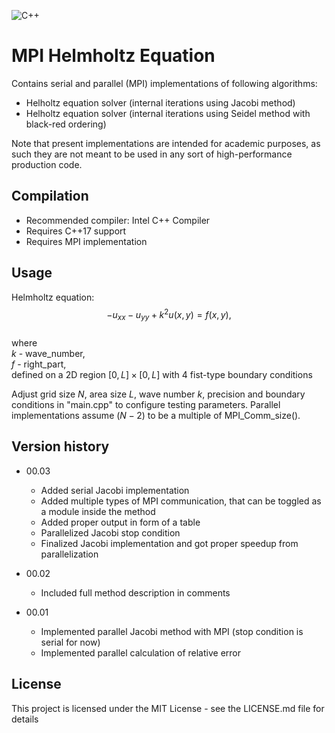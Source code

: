![C++](https://img.shields.io/badge/C++-17-blue.svg?style=flat&logo=cplusplus) <br>
# MPI Helmholtz Equation

Contains serial and parallel (MPI) implementations of following algorithms:

* Helholtz equation solver (internal iterations using Jacobi method)
* Helholtz equation solver (internal iterations using Seidel method with black-red ordering)

Note that present implementations are intended for academic purposes, as such they are not meant to be used in any sort of high-performance production code.

## Compilation

* Recommended compiler: Intel C++ Compiler
* Requires C++17 support 
* Requires MPI implementation

## Usage

Helmholtz equation:<br>
$$-u_{xx} - u_{yy} + k^2 u(x, y) = f(x, y),$$<br>
where<br>
$k$ - wave_number,<br>
$f$ - right_part,<br>
defined on a 2D region $[0, L]\times[0, L]$ with $4$ fist-type boundary conditions

Adjust grid size $N$, area size $L$, wave number $k$, precision and boundary conditions in "main.cpp" to configure testing parameters. Parallel implementations assume $(N - 2)$ to be a multiple of MPI_Comm_size().

## Version history

* 00.03
    * Added serial Jacobi implementation
    * Added multiple types of MPI communication, that can be toggled as a module inside the method
    * Added proper output in form of a table
    * Parallelized Jacobi stop condition
    * Finalized Jacobi implementation and got proper speedup from parallelization

* 00.02
    * Included full method description in comments

* 00.01
    * Implemented parallel Jacobi method with MPI (stop condition is serial for now)
    * Implemented parallel calculation of relative error

## License

This project is licensed under the MIT License - see the LICENSE.md file for details
